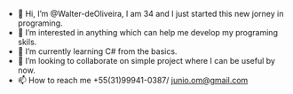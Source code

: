 - 👋 Hi, I’m @Walter-deOliveira, I am 34 and I just started this new jorney in programing. 
- 👀 I’m interested in anything which can help me develop my programing skils.
- 🌱 I’m currently learning C# from the basics.
- 💞️ I’m looking to collaborate on simple project where I can be useful by now.
- 📫 How to reach me +55(31)99941-0387/ junio.om@gmail.com

<!---
Walter-deOliveira/Walter-deOliveira is a ✨ special ✨ repository because its `README.md` (this file) appears on your GitHub profile.
You can click the Preview link to take a look at your changes.
--->
